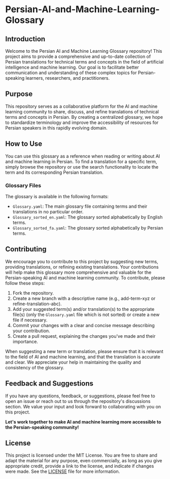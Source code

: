 # Persian-AI-and-Machine-Learning-Glossary

## Introduction

Welcome to the Persian AI and Machine Learning Glossary repository! This project aims to provide a comprehensive and up-to-date collection of Persian translations for technical terms and concepts in the field of artificial intelligence and machine learning. Our goal is to facilitate better communication and understanding of these complex topics for Persian-speaking learners, researchers, and practitioners.

## Purpose

This repository serves as a collaborative platform for the AI and machine learning community to share, discuss, and refine translations of technical terms and concepts in Persian. By creating a centralized glossary, we hope to standardize terminology and improve the accessibility of resources for Persian speakers in this rapidly evolving domain.

## How to Use

You can use this glossary as a reference when reading or writing about AI and machine learning in Persian. To find a translation for a specific term, simply browse the repository or use the search functionality to locate the term and its corresponding Persian translation.

### Glossary Files

The glossary is available in the following formats:

- `Glossary.yaml`: The main glossary file containing terms and their translations in no particular order.
- `Glossary_sorted_en.yaml`: The glossary sorted alphabetically by English terms.
- `Glossary_sorted_fa.yaml`: The glossary sorted alphabetically by Persian terms.

## Contributing

We encourage you to contribute to this project by suggesting new terms, providing translations, or refining existing translations. Your contributions will help make this glossary more comprehensive and valuable for the Persian-speaking AI and machine learning community. To contribute, please follow these steps:

1. Fork the repository.
2. Create a new branch with a descriptive name (e.g., add-term-xyz or refine-translation-abc).
3. Add your suggested term(s) and/or translation(s) to the appropriate file(s) (only the `Glossary.yaml` file which is not sorted) or create a new file if necessary.
4. Commit your changes with a clear and concise message describing your contribution.
5. Create a pull request, explaining the changes you've made and their importance.

When suggesting a new term or translation, please ensure that it is relevant to the field of AI and machine learning, and that the translation is accurate and clear. We appreciate your help in maintaining the quality and consistency of the glossary.

## Feedback and Suggestions

If you have any questions, feedback, or suggestions, please feel free to open an issue or reach out to us through the repository's discussions section. We value your input and look forward to collaborating with you on this project.

**Let's work together to make AI and machine learning more accessible to the Persian-speaking community!**

## License

This project is licensed under the MIT License. You are free to share and adapt the material for any purpose, even commercially, as long as you give appropriate credit, provide a link to the license, and indicate if changes were made. See the [LICENSE](LICENSE) file for more information.

